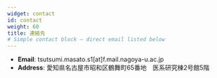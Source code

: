 ```yaml
---
widget: contact
id: contact
weight: 60
title: 連絡先
# Simple contact block — direct email listed below
---
```


<div id="contact"></div>

- **Email**: tsutsumi.masato.s1[at]f.mail.nagoya-u.ac.jp
- **Address**: 愛知県名古屋市昭和区鶴舞町65番地　医系研究棟2号館5階